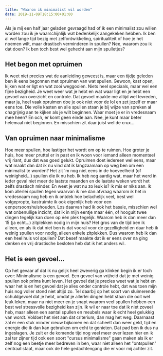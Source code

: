 ```yaml
---
title: "Waarom ik minimalist wil worden"
date: 2019-11-09T18:15:00+01:00
---
```

Als je mij een half jaar geladen gevraagd had of ik een minimalist zou willen worden zou ik je waarschijnlijk wat bedenkelijk aangekeken hebben. Ik ben al wel lange tijd bezig met zelfontwikkeling, spiritualiteit of hoe je het noemen wilt, maar drastisch verminderen in spullen? Nee, waarom zou ik dat doen? Ik ben toch best wel gehecht aan mijn spulletjes?

## Het begon met opruimen
Ik weet niet precies wat de aanleiding geweest is, maar een tijdje geleden ben ik eens begonnen met opruimen van wat spullen. Gewoon, kast open, kijken wat er ligt en wat zooi weggooien. Niets heel speciaals, maar wel een fijne bezigheid. Je weet weer wat je hebt en wat waar ligt en je hebt een gevoel van overzicht en controle. Dat gevoel maakte me altijd wel tevreden, maar ja, heel vaak opruimen doe je ook niet voor de lol en zet jezelf er maar eens toe. Die volle kasten en alle spullen staan je bij wijze van spreken al chagrijnig aan te kijken als je wilt beginnen. Waar moet je er in vredesnaam mee heen? En och, er komt geen einde aan. Nee, je kunt maar beter helemaal niet beginnen. En misschien zit daar juist wel de crux...

## Van opruimen naar minimalisme
Hoe meer spullen, hoe lastiger het wordt om op te ruimen. Hoe groter je huis, hoe meer pruttel er in past en ik woon voor iemand alleen momenteel vrij riant, dus dat was goed gelukt. Opruimen doet iedereen wel eens, maar wat maakt dan dat ik nu vind dat ik langzaamaan op weg ben om een minimalist te worden? Het zit 'm nog niet eens in de hoeveelheid (of weinigheid...) spullen die ik nu heb. Ik heb nog aardig wat, maar het werd in ieder geval niet meer de laatste maanden en de laatste weken wordt het zelfs drastisch minder. En weet je wat nu zo leuk is? Ik mis er niks aan. Ik kom allerlei spullen tegen waarvan ik me dan afvraag waarom ik het in vredesnaam nog heb en ik ontdek hoe belachelijk veel, best wel volgepropte, kastruimte ik ook eigenlijk heb voor een eenpersoonshuishouden. Los daarvan had ik ook het basale, misschien wel wat onbenullige inzicht, dat ik in mijn eentje maar één, of hooguit twee dingen tegelijk kan doen op één plek tegelijk. Waarom heb ik dan meer dan 15 (ja echt...) zitplekken nodig in mijn huis? Het gros van de tijd ben ik alleen, en als ik dat niet ben is dat vooral voor de gezelligheid en daar heb ik weinig spullen voor nodig, alleen enkele zitplekken. Dus waarom heb ik dan een heel huis vol spullen? Dat besef maakte dat ik er eens over na ging denken en vrij drastische besloten heb dat ik het anders wil.

## Het is een gevoel...
Op het gevaar af dat ik nu gelijk heel zweverig ga klinken begin ik er toch over: Minimalisme is een gevoel. Een gevoel van vrijheid dat je met weinig spullen ook prima kunt leven. Het gevoel dat je precies weet wat je hebt en waar het is en het gevoel dat je alles onder controle hebt, dat was toen mijn huis nog voller stond niet altijd zo. Tel daarbij op het soort van sluimerende schuldgevoel dat je hebt, omdat je allerlei dingen hebt staan die ooit wel leuk leken, maar nu niet meer en je snapt waarom veel spullen hebben een best wel stressvolle bezigheid kan zijn. Ik wil er naar toe dat ik niet zoveel heb, maar alleen een aantal spullen en meubels waar ik echt heel gelukkig van wordt. Voldoet het niet aan dat criterium, dan mag het weg. Daarnaast zal er een stuk minder nieuw bijkomen en dat scheelt dan weer geld, tijd en energie die ik dan kan gebruiken om echt te genieten. Dat pad ben ik dus nu ingeslagen. Je zult er de komende tijd nog veel meer over lezen hier en ik zal ter zijner tijd ook een soort "cursus minimalisme" gaan maken als ik er zelf nog een beetje meer bedreven in ben, waar niet alleen het "ontspullen" centraal staat, maar ook de hele gedachtengang die er voor mij achter zit.

